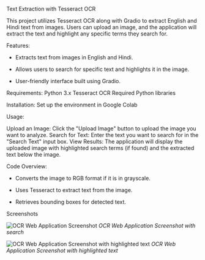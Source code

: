 Text Extraction with Tesseract OCR

This project utilizes Tesseract OCR along with Gradio to extract English and Hindi text from images. Users can upload an image, and the application will extract the text and highlight any specific terms they search for.

Features:
* Extracts text from images in English and Hindi.

* Allows users to search for specific text and highlights it in the image.

* User-friendly interface built using Gradio.


Requirements:
Python 3.x
Tesseract OCR
Required Python libraries

Installation:
 Set up the environment in Google Colab


Usage:

Upload an Image: Click the "Upload Image" button to upload the image you want to analyze.
Search for Text: Enter the text you want to search for in the "Search Text" input box.
View Results: The application will display the uploaded image with highlighted search terms (if found) and the extracted text below the image.

Code Overview:

* Converts the image to RGB format if it is in grayscale.
  
* Uses Tesseract to extract text from the image.
  
* Retrieves bounding boxes for detected text.

Screenshots

![OCR Web Application Screenshot](https://github.com/user-attachments/assets/d50b11c1-6d51-47c3-9e58-299b9cdf4c46)
*OCR Web Application  Screenshot with search*

![OCR Web Application Screenshot with highlighted text]()
*OCR Web Application Screenshot with highlighted text*




